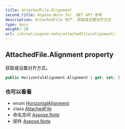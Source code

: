 ```yaml
---
title: AttachedFile.Alignment
second_title: Aspose.Note for .NET API 参考
description: AttachedFile 财产. 获取或设置对齐方式
type: docs
weight: 20
url: /zh/net/aspose.note/attachedfile/alignment/
---
```

## AttachedFile.Alignment property

获取或设置对齐方式。

```csharp
public HorizontalAlignment Alignment { get; set; }
```

### 也可以看看

* enum [HorizontalAlignment](../../horizontalalignment/)
* class [AttachedFile](../)
* 命名空间 [Aspose.Note](../../attachedfile/)
* 部件 [Aspose.Note](../../../)


